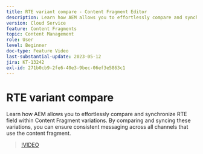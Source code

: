 ```yaml
---
title: RTE variant compare - Content Fragment Editor
description: Learn how AEM allows you to effortlessly compare and synchronize RTE field within Content Fragment variations. By comparing and syncing these variations, you can ensure consistent messaging across all channels that use the content fragment.
version: Cloud Service
feature: Content Fragments
topic: Content Management
role: User
level: Beginner
doc-type: Feature Video
last-substantial-update: 2023-05-12
jira: KT-13242
exl-id: 271b0cb9-2fe6-40e3-9bec-06ef3e5863c1
---
```

# RTE variant compare

Learn how AEM allows you to effortlessly compare and synchronize RTE field within Content Fragment variations. By comparing and syncing these variations, you can ensure consistent messaging across all channels that use the content fragment.

>[!VIDEO](https://video.tv.adobe.com/v/3419314/?learn=on)
